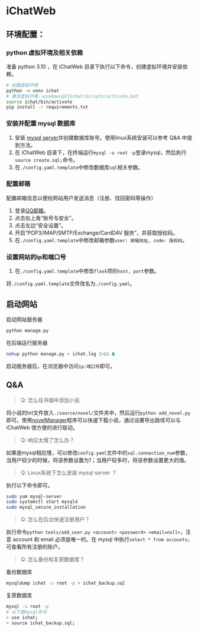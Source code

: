 # iChatWeb

## 环境配置：
### python 虚拟环境及相关依赖
准备 python 3.10 ，在 iChatWeb 目录下执行以下命令，创建虚拟环境并安装依赖。
```bash
# 创建虚拟环境
python -m venv ichat
# 激活虚拟环境，windows运行ichat\Scripts\activate.bat
source ichat/bin/activate
pip install -r requirements.txt
```

### 安装并配置 mysql 数据库
1. 安装 [mysql server](https://dev.mysql.com/downloads/mysql/)并创建数据库账号。使用linux系统安装可以参考 Q&A 中提到方法。
2. 在 iChatWeb 目录下，在终端运行`mysql -u root -p`登录mysql，然后执行`source create.sql;`命令。
3. 在`./config.yaml.template`中修改数据库`sql`相关参数。

### 配置邮箱
配置邮箱信息以便给网站用户发送消息（注册、找回密码等操作）
1. 登录[QQ邮箱](https://mail.qq.com/)。
2. 点击右上角“账号与安全”。
3. 点击左边“安全设置”。
4. 开启“POP3/IMAP/SMTP/Exchange/CardDAV 服务”，并获取授权码。
5. 在`./config.yaml.template`中修改邮箱参数`user: 邮箱地址, code: 授权码`。

### 设置网站的ip和端口号
1. 在`./config.yaml.template`中修改`flask`项的`host, port`参数。

将`./config.yaml.template`文件改名为`./config.yaml`。

## 启动网站
启动网站服务器
```bash
python manage.py
```

在后端运行服务器
```bash
nohup python manage.py > ichat.log 2>&1 &
```

启动服务器后，在浏览器中访问`ip:端口号`即可。

## Q&A
> Q: 怎么往书城中添加小说

将小说的txt文件放入`./source/novel/`文件夹中，然后运行`python add_novel.py`即可。使用[novelManager](https://github.com/leempire/novelmanager)程序可以快速下载小说，通过设置导出路径可以与 iChatWeb 很方便的进行联动。

> Q: 响应太慢了怎么办？

如果是mysql相应慢，可以修改`config.yaml`文件中的`sql.connection_num`参数，当用户较少的时候，将该参数设置为1；当用户较多时，将该参数设置更大的值。

> Q: Linux系统下怎么安装 mysql server ？

执行以下命令即可。

```bash
sudo yum mysql-server
sudo systemctl start mysqld
sudo mysql_secure_installation
```

> Q: 怎么在后台快速注册用户？

执行命令`python tools/add_user.py <account> <password> <email=null>`，注意 account 和 email 必须是唯一的。在 mysql 中执行`select * from accounts;`可查看所有注册的账户。

> Q: 怎么备份和复原数据库？

备份数据库
```bash
mysqldump ichat -u root -p > ichat_backup.sql
```

复原数据库
```bash
mysql -u root -p
# 以下是mysql命令
> use ichat;
> source ichat_backup.sql;
```

